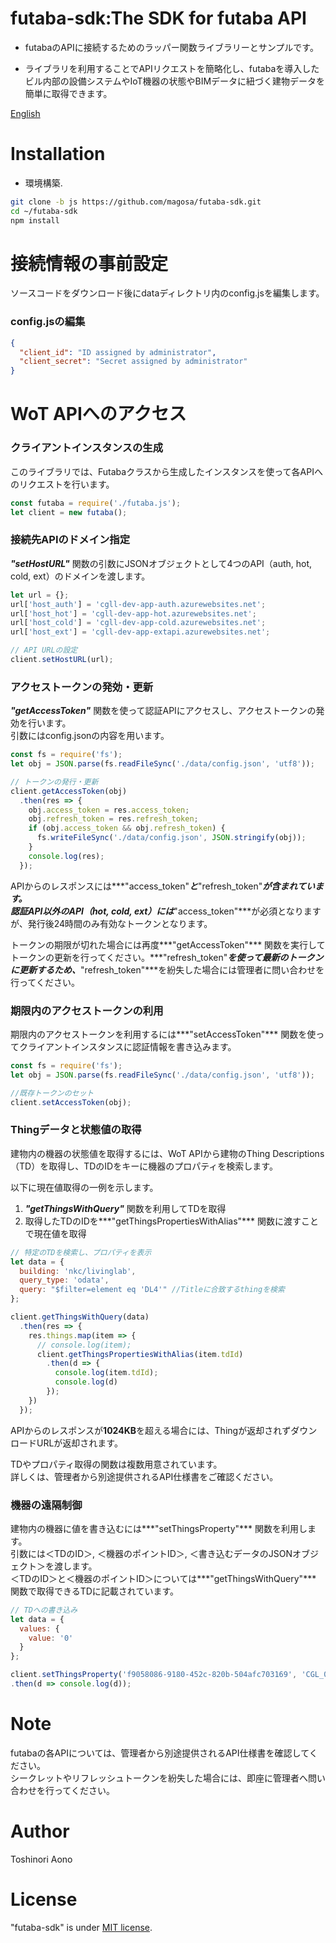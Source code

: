 # futaba-sdk:The SDK for futaba API

* futabaのAPIに接続するためのラッパー関数ライブラリーとサンプルです。

* ライブラリを利用することでAPIリクエストを簡略化し、futabaを導入したビル内部の設備システムやIoT機器の状態やBIMデータに紐づく建物データを簡単に取得できます。

[English](https://github.com/magosa/futaba-sdk/blob/js/README_ENG.md)

# Installation

* 環境構築.

```bash
git clone -b js https://github.com/magosa/futaba-sdk.git
cd ~/futaba-sdk
npm install
```

# 接続情報の事前設定

ソースコードをダウンロード後にdataディレクトリ内のconfig.jsを編集します。

### config.jsの編集

```Javascript:config.json
{
  "client_id": "ID assigned by administrator",
  "client_secret": "Secret assigned by administrator"
}
```

# WoT APIへのアクセス

### クライアントインスタンスの生成

このライブラリでは、Futabaクラスから生成したインスタンスを使って各APIへのリクエストを行います。

```Javascript:futaba_hot_sample.js
const futaba = require('./futaba.js');
let client = new futaba();
```

### 接続先APIのドメイン指定

***"setHostURL"*** 関数の引数にJSONオブジェクトとして4つのAPI（auth, hot, cold, ext）のドメインを渡します。

```Javascript:futaba_hot_sample.js
let url = {};
url['host_auth'] = 'cgll-dev-app-auth.azurewebsites.net';
url['host_hot'] = 'cgll-dev-app-hot.azurewebsites.net';
url['host_cold'] = 'cgll-dev-app-cold.azurewebsites.net';
url['host_ext'] = 'cgll-dev-app-extapi.azurewebsites.net';

// API URLの設定
client.setHostURL(url);
```

### アクセストークンの発効・更新

***"getAccessToken"*** 関数を使って認証APIにアクセスし、アクセストークンの発効を行います。  
引数にはconfig.jsonの内容を用います。

```Javascript:futaba_hot_sample.js
const fs = require('fs');
let obj = JSON.parse(fs.readFileSync('./data/config.json', 'utf8'));

// トークンの発行・更新
client.getAccessToken(obj)
  .then(res => {
    obj.access_token = res.access_token;
    obj.refresh_token = res.refresh_token;
    if (obj.access_token && obj.refresh_token) {
      fs.writeFileSync('./data/config.json', JSON.stringify(obj));
    }
    console.log(res);
  });
```

APIからのレスポンスには***"access_token"***と***"refresh_token"***が含まれています。  
認証API以外のAPI（hot, cold, ext）には***"access_token"***が必須となりますが、発行後24時間のみ有効なトークンとなります。

トークンの期限が切れた場合には再度***"getAccessToken"*** 関数を実行してトークンの更新を行ってください。***"refresh_token"***を使って最新のトークンに更新するため、***"refresh_token"***を紛失した場合には管理者に問い合わせを行ってください。

### 期限内のアクセストークンの利用

期限内のアクセストークンを利用するには***"setAccessToken"*** 関数を使ってクライアントインスタンスに認証情報を書き込みます。

```Javascript:futaba_hot_sample.js
const fs = require('fs');
let obj = JSON.parse(fs.readFileSync('./data/config.json', 'utf8'));

//既存トークンのセット
client.setAccessToken(obj);
```

### Thingデータと状態値の取得

建物内の機器の状態値を取得するには、WoT APIから建物のThing Descriptions（TD）を取得し、TDのIDをキーに機器のプロパティを検索します。

以下に現在値取得の一例を示します。  

1. ***"getThingsWithQuery"*** 関数を利用してTDを取得
2. 取得したTDのIDを***"getThingsPropertiesWithAlias"*** 関数に渡すことで現在値を取得

```Javascript:futaba_hot_sample.js
// 特定のTDを検索し、プロパティを表示
let data = {
  building: 'nkc/livinglab',
  query_type: 'odata',
  query: "$filter=element eq 'DL4'" //Titleに合致するthingを検索
};

client.getThingsWithQuery(data)
  .then(res => {
    res.things.map(item => {
      // console.log(item);
      client.getThingsPropertiesWithAlias(item.tdId)
        .then(d => {
          console.log(item.tdId);
          console.log(d)
        });
    })
  });
```

APIからのレスポンスが**1024KB**を超える場合には、Thingが返却されずダウンロードURLが返却されます。

TDやプロパティ取得の関数は複数用意されています。  
詳しくは、管理者から別途提供されるAPI仕様書をご確認ください。

### 機器の遠隔制御

建物内の機器に値を書き込むには***"setThingsProperty"*** 関数を利用します。  
引数には＜TDのID＞, ＜機器のポイントID＞, ＜書き込むデータのJSONオブジェクト＞を渡します。  
＜TDのID＞と＜機器のポイントID＞については***"getThingsWithQuery"*** 関数で取得できるTDに記載されています。

```Javascript:futaba_hot_sample.js
// TDへの書き込み
let data = {
  values: {
    value: '0'
  }
};

client.setThingsProperty('f9058086-9180-452c-820b-504afc703169', 'CGL_000002', data)
.then(d => console.log(d));
```

# Note

futabaの各APIについては、管理者から別途提供されるAPI仕様書を確認してください。  
シークレットやリフレッシュトークンを紛失した場合には、即座に管理者へ問い合わせを行ってください。

# Author

Toshinori Aono

# License

"futaba-sdk" is under [MIT license](https://en.wikipedia.org/wiki/MIT_License).
